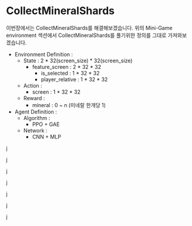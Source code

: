 # CollectMineralShards

이번장에서는 CollectMineralShards를 해결해보겠습니다. 위의 Mini-Game environment 섹션에서 CollectMineralShards를 풀기위한 정의를 그대로 가져와보겠습니다.

* Environment Definition :
  * State : 2 \* 32\(screen\_size\) \* 32\(screen\_size\)
    * feature\_screen : 2 \* 32 \* 32
      * is\_selected : 1 \* 32 \* 32
      * player\_relative : 1 \* 32 \* 32
  * Action : 
    * screen : 1 \* 32 \* 32
  * Reward : 
    * mineral : 0 ~ n \(미네랄 한개당 1\)
* Agent Definition :
  * Algorithm : 
    * PPO + GAE
  * Network :
    * CNN + MLP

j

j

j

j

j

j

j



